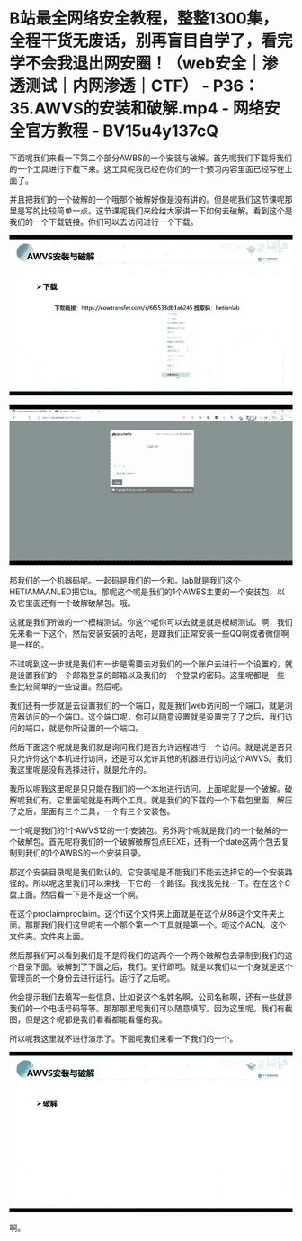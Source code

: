 # B站最全网络安全教程，整整1300集，全程干货无废话，别再盲目自学了，看完学不会我退出网安圈！（web安全｜渗透测试｜内网渗透｜CTF） - P36：35.AWVS的安装和破解.mp4 - 网络安全官方教程 - BV15u4y137cQ

下面呢我们来看一下第二个部分AWBS的一个安装与破解。首先呢我们下载将我们的一个工具进行下载下来。这工具呢我已经在你们的一个预习内容里面已经写在上面了。

并且把我们的一个破解的一个哦那个破解好像是没有讲的。但是呢我们这节课呢那里是写的比较简单一点。这节课呢我们来给给大家讲一下如何去破解。看到这个是我们的一个下载链接。你们可以去访问进行一个下载。



![](img/7e041fb7f548f27168ee9e27cb4cacb6_1.png)

![](img/7e041fb7f548f27168ee9e27cb4cacb6_2.png)

那我们的一个机器码呢。一起码是我们的一个和。lab就是我们这个HETIAMAANLED把它la。那呢这个呢是我们的1个AWBS主要的一个安装包，以及它里面还有一个破解破解包。哦。

这就是我们所做的一个模糊测试。你这个呢你可以去就是就是模糊测试。啊，我们先来看一下这个。然后安装安装的话呢，是跟我们正常安装一些QQ啊或者微信啊是一样的。

不过呢到这一步就是我们有一步是需要去对我们的一个账户去进行一个设置的，就是设置我们的一个邮箱登录的邮箱以及我们的一个登录的密码。这里呢都是一些一些比较简单的一些设置。然后呢。

我们还有一步就是去设置我们的一个端口，就是我们web访问的一个端口，就是浏览器访问的一个端口。这个端口呢，你可以随意设置就是设置完了了之后，我们访问的端口，就是你所设置的一个端口。

然后下面这个呢就是我们就是询问我们是否允许远程进行一个访问。就是说是否只只允许你这个本机进行访问，还是可以允许其他的机器进行访问这个AWVS。我们我这里呢是没有选择进行，就是允许的。

我所以呢我这里呢是只只能在我们的一个本地进行访问。上面呢就是一个破解。破解呢我们有。它里面呢就是有两个工具。就是我们的下载的一个下载包里面，解压了之后，里面有三个工具，一个有三个安装包。

一个呢是我们的1个AWVS12的一个安装包。另外两个呢就是我们的一个破解的一个破解包。首先呢将我们的一个破解破解包点EEXE，还有一个date这两个包去复制到我们的1个AWBS的一个安装目录。

那这个安装目录呢是我们默认的，它安装呢是不能我们不能去选择它的一个安装路径的。所以呢这里我们可以来找一下它的一个路径。我找我先找一下。在在这个C盘上面。然后看一下是不是这一个啊。

在这个proclaimproclaim。这个fi这个文件夹上面就是在这个从86这个文件夹上面。那那我们我们这里呢有一个那个第一个工具就是第一个。呃这个ACN。这个文件夹。文件夹上面。

然后那我们可以看到我们是不是将我们的这两个一个两个破解包去录制到我们的这个目录下面。破解到了下面之后，我们。变行即可。就是以我们以一个身就是这个管理员的一个身份去进行运行。运行了之后呢。

他会提示我们去填写一些信息，比如说这个名姓名啊，公司名称啊，还有一些就是我们的一个电话号码等等。那那那里呢我们可以随意填写。因为这里呢。我们有截图，但是这个呢都是我们看看都能看懂的我。

所以呢我这里就不进行演示了。下面呢我们来看一下我们的一个。

![](img/7e041fb7f548f27168ee9e27cb4cacb6_4.png)

啊。